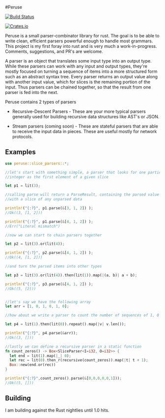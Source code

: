 #Peruse

[![Build Status](https://travis-ci.org/DanSimon/peruse.svg?branch=master)](https://travis-ci.org/DanSimon/peruse)

[![Crates.io](https://img.shields.io/crates/v/peruse.svg)](https://crates.io/crates/peruse)

Peruse is a small parser-combinator library for rust.  The goal is to be able
to write clean, efficient parsers powerful enough to handle most grammars.
This project is my first foray into rust and is very much a work-in-progress.
Comments, suggestions, and PR's are welcome.

A parser is an object that translates some input type into an output type.
While these parsers can work with any input and output types, they're mostly
focused on turning a sequence of items into a more structured form such as an
abstract syntax tree.  Every parser returns an output value along with another
input value, which for slices is the remaining portion of the input.  Thus
parsers can be chained together, so that the result from one parser is fed into
the next.

Peruse contains 2 types of parsers

* Recursive-Descent Parsers - These are your more typical parsers generally used for building recursive data structures like AST's or JSON.

* Stream parsers (coming soon) - These are stateful parsers that are able to receive the input data in pieces.  These are useful mostly for network protocols.


## Examples

```rust
use peruse::slice_parsers::*;

//let's start with something simple, a parser that looks for one particular
//integer as the first element of a given slice

let p1 = lit(3);

//calling parse will return a ParseResult, containing the parsed value along
//with a slice of any unparsed data

println!("{:?}", p1.parse(&[3, 1, 2]) );
//Ok((3, [1, 2]))

println!("{:?}", p1.parse(&[4, 1, 2]) );
//Err("Literal mismatch")

//now we can start to chain parsers together

let p2 = lit(3).or(lit(4));

println!("{:?}", p2.parse(&[4, 1, 2]) );
//Ok((4, [1, 2]))

//and turn the parsed items into other types

let p3 = lit(3).or(lit(4)).then(lit(1)).map(|(a, b)| a + b);

println!("{:?}", p3.parse(&[4, 1, 2]) );
//Ok((5, [2]))


//let's say we have the following array
let arr = [1, 0, 1, 0, 1, 0];

//how about we write a parser to count the number of sequences of 1, 0

let p4 = lit(1).then(lit(0)).repeat().map(|v| v.len());

println!("{:?}", p4.parse(&arr)); 
//Ok((3, []))

//lastly we can define a recursive parser in a static function
fn count_zeros() -> Box<SliceParser<I=i32, O=i32>> {
  let end = lit(1).map(|_| 0);
  let rec = lit(0).then_r(recursive(count_zeros)).map(|t| t + 1);
  Box::new(end.or(rec))
}

println!("{:?}",count_zeros().parse(&[0,0,0,0,0,1]));
//Ok((5, []))
```

## Building

I am building against the Rust nightlies until 1.0 hits.

